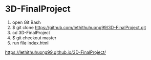 # 3D-FinalProject
1. open Git Bash
2. $ git clone https://github.com/lethithuhuong99/3D-FinalProject.git
3. cd 3D-FinalProject
4. $ git checkout master
5. run file index.html

https://lethithuhuong99.github.io/3D-FinalProject/
